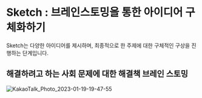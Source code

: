 # Sketch : 브레인스토밍을 통한 아이디어 구체화하기
Sketch는 다양한 아이디어를 제시하며, 최종적으로 한 주제에 대한 구체적인 구상을 진행하는 단계입니다.
## 해결하려고 하는 사회 문제에 대한 해결책 브레인 스토밍
![KakaoTalk_Photo_2023-01-19-19-47-55](https://user-images.githubusercontent.com/89639470/213422991-d06d427c-a4e6-490b-ad25-82dbbe9a1a92.jpeg)